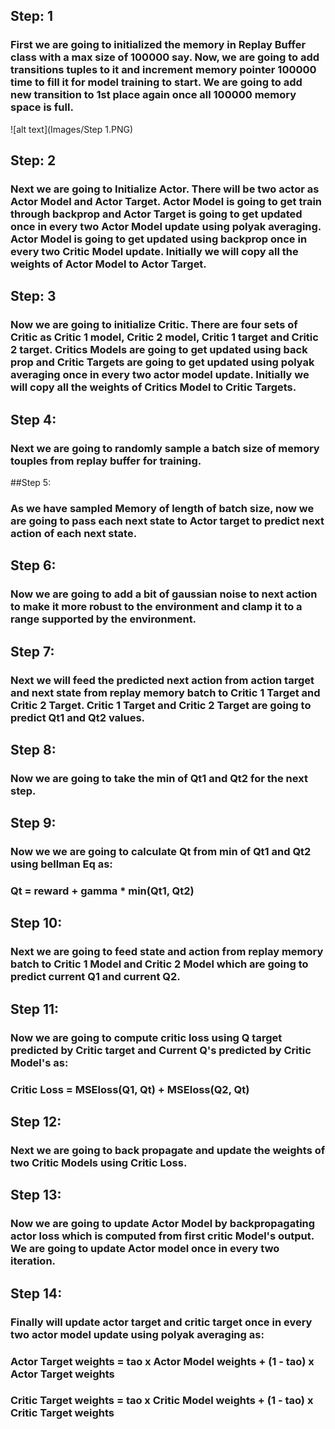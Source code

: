 ## Step: 1
### First we are going to initialized the memory in Replay Buffer class with a max size of 100000 say. Now, we are going to add transitions tuples to it and increment memory pointer 100000 time to fill it for model training to start. We are going to add new transition to 1st place again once all 100000 memory space is full.
![alt text](Images/Step 1.PNG)

## Step: 2
### Next we are going to Initialize Actor. There will be two actor as Actor Model and Actor Target. Actor Model is going to get train through backprop and Actor Target is going to get updated once in every two Actor Model update using polyak averaging. Actor Model is going to get updated using backprop once in every two Critic Model update. Initially we will copy all the weights of Actor Model to Actor Target.

## Step: 3
### Now we are going to initialize Critic. There are four sets of Critic as Critic 1 model, Critic 2 model, Critic 1 target and Critic 2 target. Critics Models are going to get updated using back prop and Critic Targets are going to get updated using polyak averaging once in every two actor model update. Initially we will copy all the weights of Critics Model to Critic Targets.

## Step 4:
### Next we are going to randomly sample a batch size of memory touples from replay buffer for training.

##Step 5:
### As we have sampled Memory of length of batch size, now we are going to pass each next state to Actor target to predict next action of each next state.

## Step 6:
### Now we are going to add a bit of gaussian noise to next action to make it more robust to the environment and clamp it to a range supported by the environment.

## Step 7:
### Next we will feed the predicted next action from action target and next state from replay memory batch to Critic 1 Target and Critic 2 Target. Critic 1 Target and Critic 2 Target are going to predict Qt1 and Qt2 values.

## Step 8:
### Now we are going to take the min of Qt1 and Qt2 for the next step.

## Step 9:
### Now we we are going to calculate Qt from min of Qt1 and Qt2 using bellman Eq as:
### Qt = reward + gamma * min(Qt1, Qt2)

## Step 10:
### Next we are going to feed state and action from replay memory batch to Critic 1 Model and Critic 2 Model which are going to predict current Q1 and current Q2.

## Step 11:
### Now we are going to compute critic loss using Q target predicted by Critic target and Current Q's predicted by Critic Model's as:
### Critic Loss = MSEloss(Q1, Qt) + MSEloss(Q2, Qt)

## Step 12:
### Next we are going to back propagate and update the weights of two Critic Models using Critic Loss.

## Step 13:
### Now we are going to update Actor Model by backpropagating actor loss which is computed from first critic Model's output. We are going to update Actor model once in every two iteration.

## Step 14:
### Finally will update actor target and critic target once in every two actor model update using polyak averaging as:

### Actor Target weights = tao x Actor Model weights + (1 - tao) x Actor Target weights

### Critic Target weights = tao x Critic Model weights + (1 - tao) x Critic Target weights

